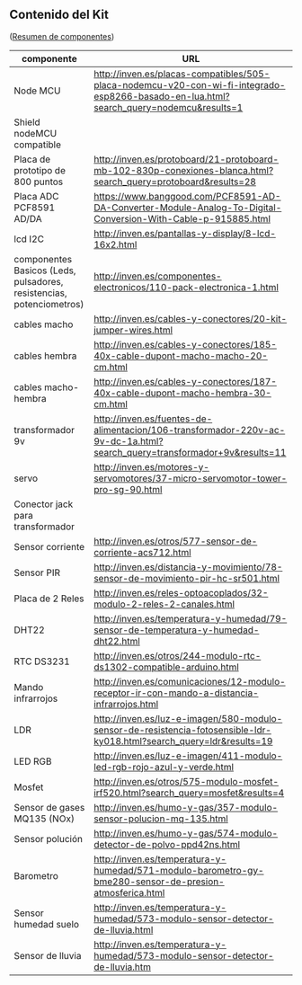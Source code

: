 ##  Contenido del Kit

([Resumen de componentes](./Componentes.md))

|componente	|URL
|---|---
|Node MCU	|http://inven.es/placas-compatibles/505-placa-nodemcu-v20-con-wi-fi-integrado-esp8266-basado-en-lua.html?search_query=nodemcu&results=1
|Shield nodeMCU compatible
|Placa de prototipo de 800 puntos	|http://inven.es/protoboard/21-protoboard-mb-102-830p-conexiones-blanca.html?search_query=protoboard&results=28
|Placa ADC PCF8591 AD/DA|	https://www.banggood.com/PCF8591-AD-DA-Converter-Module-Analog-To-Digital-Conversion-With-Cable-p-915885.html
|lcd I2C	|http://inven.es/pantallas-y-display/8-lcd-16x2.html
|componentes Basicos (Leds, pulsadores, resistencias, potenciometros)	|http://inven.es/componentes-electronicos/110-pack-electronica-1.html
|cables macho	|http://inven.es/cables-y-conectores/20-kit-jumper-wires.html
|cables hembra	|http://inven.es/cables-y-conectores/185-40x-cable-dupont-macho-macho-20-cm.html
|cables macho-hembra	|http://inven.es/cables-y-conectores/187-40x-cable-dupont-macho-hembra-30-cm.html
|transformador 9v	|http://inven.es/fuentes-de-alimentacion/106-transformador-220v-ac-9v-dc-1a.html?search_query=transformador+9v&results=11
|servo	|http://inven.es/motores-y-servomotores/37-micro-servomotor-tower-pro-sg-90.html
|Conector jack para transformador
|Sensor corriente	|http://inven.es/otros/577-sensor-de-corriente-acs712.html
|Sensor PIR	|http://inven.es/distancia-y-movimiento/78-sensor-de-movimiento-pir-hc-sr501.html
|Placa de 2 Reles	|http://inven.es/reles-optoacoplados/32-modulo-2-reles-2-canales.html
|DHT22	|http://inven.es/temperatura-y-humedad/79-sensor-de-temperatura-y-humedad-dht22.html
|RTC DS3231	|http://inven.es/otros/244-modulo-rtc-ds1302-compatible-arduino.html
|Mando infrarrojos	|http://inven.es/comunicaciones/12-modulo-receptor-ir-con-mando-a-distancia-infrarrojos.html
|LDR	|http://inven.es/luz-e-imagen/580-modulo-sensor-de-resistencia-fotosensible-ldr-ky018.html?search_query=ldr&results=19
|LED RGB	|http://inven.es/luz-e-imagen/411-modulo-led-rgb-rojo-azul-y-verde.html
|Mosfet	|http://inven.es/otros/575-modulo-mosfet-irf520.html?search_query=mosfet&results=4
|Sensor de gases MQ135 (NOx)	|http://inven.es/humo-y-gas/357-modulo-sensor-polucion-mq-135.html
|Sensor polución	|http://inven.es/humo-y-gas/574-modulo-detector-de-polvo-ppd42ns.html
|Barometro	|http://inven.es/temperatura-y-humedad/571-modulo-barometro-gy-bme280-sensor-de-presion-atmosferica.html
|Sensor humedad suelo	|http://inven.es/temperatura-y-humedad/573-modulo-sensor-detector-de-lluvia.html
|Sensor de lluvia	|http://inven.es/temperatura-y-humedad/573-modulo-sensor-detector-de-lluvia.htm
